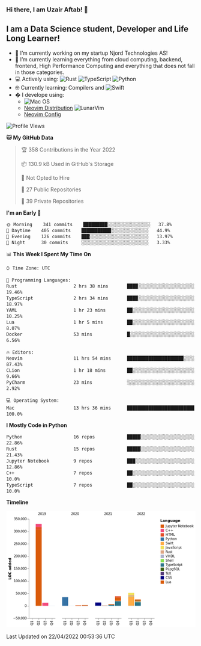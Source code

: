 ### Hi there, I am Uzair Aftab! 👋

## I am a Data Science student, Developer and Life Long Learner!
- 🔭 I’m currently working on my startup Njord Technologies AS!
- 🌱 I’m currently learning everything from cloud computing, backend, frontend, High Performance Computing and everything that does not fall in those categories.
- 💻 Actively using: <img alt="Rust" src="https://img.shields.io/badge/rust-%23000000.svg?style=for-the-badge&logo=rust&logoColor=white"/> <img alt="TypeScript" src="https://img.shields.io/badge/typescript-%23007ACC.svg?style=for-the-badge&logo=typescript&logoColor=white"/> <img alt="Python" src="https://img.shields.io/badge/python-%2314354C.svg?style=for-the-badge&logo=python&logoColor=white"/>
- 🤓 Currently learning: Compilers and ![Swift](https://img.shields.io/badge/swift-F54A2A?style=for-the-badge&logo=swift&logoColor=white)
- � I develope using: 
  - ![Mac OS](https://img.shields.io/badge/mac%20os-000000?style=for-the-badge&logo=macos&logoColor=F0F0F0)
  -  [Neovim Distribution](https://github.com/LunarVim/LunarVim) <img alt="LunarVim" src="https://www.lunarvim.org/assets/lunarvim_logo.png" width="5%"/>
  -  [Neovim Config](https://github.com/Uzaaft/lvim_abz)
  
<!--START_SECTION:waka-->
![Profile Views](http://img.shields.io/badge/Profile%20Views-5-blue)

**🐱 My GitHub Data** 

> 🏆 358 Contributions in the Year 2022
 > 
> 📦 130.9 kB Used in GitHub's Storage 
 > 
> 🚫 Not Opted to Hire
 > 
> 📜 27 Public Repositories 
 > 
> 🔑 39 Private Repositories  
 > 
**I'm an Early 🐤** 

```text
🌞 Morning    341 commits    █████████░░░░░░░░░░░░░░░░   37.8% 
🌆 Daytime    405 commits    ███████████░░░░░░░░░░░░░░   44.9% 
🌃 Evening    126 commits    ███░░░░░░░░░░░░░░░░░░░░░░   13.97% 
🌙 Night      30 commits     ░░░░░░░░░░░░░░░░░░░░░░░░░   3.33%

```


📊 **This Week I Spent My Time On** 

```text
⌚︎ Time Zone: UTC

💬 Programming Languages: 
Rust                     2 hrs 38 mins       ████░░░░░░░░░░░░░░░░░░░░░   19.46% 
TypeScript               2 hrs 34 mins       ████░░░░░░░░░░░░░░░░░░░░░   18.97% 
YAML                     1 hr 23 mins        ██░░░░░░░░░░░░░░░░░░░░░░░   10.25% 
Lua                      1 hr 5 mins         ██░░░░░░░░░░░░░░░░░░░░░░░   8.07% 
Docker                   53 mins             █░░░░░░░░░░░░░░░░░░░░░░░░   6.56%

🔥 Editors: 
Neovim                   11 hrs 54 mins      █████████████████████░░░░   87.43% 
CLion                    1 hr 18 mins        ██░░░░░░░░░░░░░░░░░░░░░░░   9.66% 
PyCharm                  23 mins             ░░░░░░░░░░░░░░░░░░░░░░░░░   2.92%

💻 Operating System: 
Mac                      13 hrs 36 mins      █████████████████████████   100.0%

```

**I Mostly Code in Python** 

```text
Python                   16 repos            █████░░░░░░░░░░░░░░░░░░░░   22.86% 
Rust                     15 repos            █████░░░░░░░░░░░░░░░░░░░░   21.43% 
Jupyter Notebook         9 repos             ███░░░░░░░░░░░░░░░░░░░░░░   12.86% 
C++                      7 repos             ██░░░░░░░░░░░░░░░░░░░░░░░   10.0% 
TypeScript               7 repos             ██░░░░░░░░░░░░░░░░░░░░░░░   10.0%

```


**Timeline**

![Chart not found](https://raw.githubusercontent.com/Uzaaft/Uzaaft/master/charts/bar_graph.png) 


 Last Updated on 22/04/2022 00:53:36 UTC
<!--END_SECTION:waka-->
